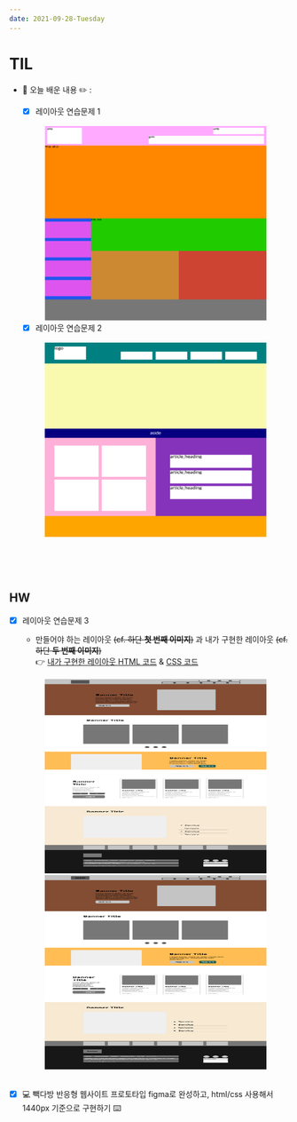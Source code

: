 ```yaml
---
date: 2021-09-28-Tuesday
---
```


# TIL
- 📝 오늘 배운 내용 ✏️ : 
  - [x] 레이아웃 연습문제 1   
  <br />
  <img src="./images/layout_exercise_1.png" alt="레이아웃 연습문제 1" width="400px" height="350px" style="padding-left: 40px;"/>
  <br />

  - [x] 레이아웃 연습문제 2      
  <br />
  <img src="./images/layout_exercise_2.png" alt="레이아웃 연습문제 2" width="400px" height="350px" style="padding-left: 40px;"/>
<br />


<br /> 
<br />

## HW
  - [x] 레이아웃 연습문제 3      
    - 만들어야 하는 레이아웃 ~~(cf. 하단 **첫 번째 이미지**)~~ 과 내가 구현한 레이아웃 ~~(cf. 하단 **두 번째 이미지**)~~        
      👉 [내가 구현한 레이아웃 HTML 코드](https://github.com/ekfka4863/frontEndCourse_210901/blob/main/test/test_3/html/test_3.html) & [CSS 코드](https://github.com/ekfka4863/frontEndCourse_210901/blob/main/test/test_3/css/test_3.css)

    <br />
    <img src="./images/layout_exercise_3_1.png" alt="레이아웃 연습문제 1" width="400px" height="350px" style="padding-left: 40px;"/>
    <br />
    <!-- <br /> -->
    <img src="./images/layout_exercise_3_2.png" alt="레이아웃 연습문제 2" width="400px" height="350px" style="padding-left: 40px;"/>
    <br />
    <br />

- [x] 💻 빽다방 반응형 웹사이트 프로토타입 figma로 완성하고, html/css 사용해서 1440px 기준으로 구현하기 ⌨️    

<br /> 
<br />

<!-- ---

<details>
<summary>CLICK ME!</summary>  

- cf.  
  -

</detials>   -->



